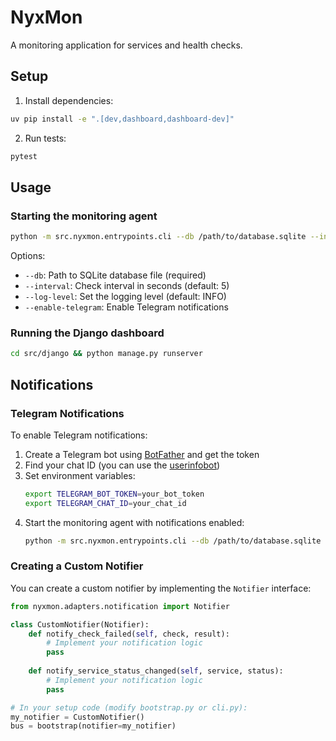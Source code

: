 # NyxMon

A monitoring application for services and health checks.

## Setup

1. Install dependencies:
```bash
uv pip install -e ".[dev,dashboard,dashboard-dev]"
```

2. Run tests:
```bash
pytest
```

## Usage

### Starting the monitoring agent

```bash
python -m src.nyxmon.entrypoints.cli --db /path/to/database.sqlite --interval 5
```

Options:
- `--db`: Path to SQLite database file (required)
- `--interval`: Check interval in seconds (default: 5)
- `--log-level`: Set the logging level (default: INFO)
- `--enable-telegram`: Enable Telegram notifications

### Running the Django dashboard

```bash
cd src/django && python manage.py runserver
```

## Notifications

### Telegram Notifications

To enable Telegram notifications:

1. Create a Telegram bot using [BotFather](https://t.me/botfather) and get the token
2. Find your chat ID (you can use the [userinfobot](https://t.me/userinfobot))
3. Set environment variables:
   ```bash
   export TELEGRAM_BOT_TOKEN=your_bot_token
   export TELEGRAM_CHAT_ID=your_chat_id
   ```
4. Start the monitoring agent with notifications enabled:
   ```bash
   python -m src.nyxmon.entrypoints.cli --db /path/to/database.sqlite --enable-telegram
   ```

### Creating a Custom Notifier

You can create a custom notifier by implementing the `Notifier` interface:

```python
from nyxmon.adapters.notification import Notifier

class CustomNotifier(Notifier):
    def notify_check_failed(self, check, result):
        # Implement your notification logic
        pass
        
    def notify_service_status_changed(self, service, status):
        # Implement your notification logic
        pass

# In your setup code (modify bootstrap.py or cli.py):
my_notifier = CustomNotifier()
bus = bootstrap(notifier=my_notifier)
```